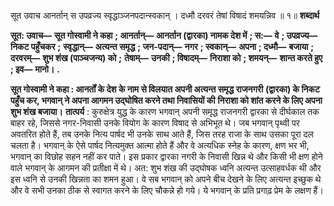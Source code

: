 सूत उवाच आनर्तान् स उपव्रज्य स्वृद्धाञ्जनपदान्स्वकान् । दध्मौ दरवरं तेषां विषादं शमयन्निव ॥ १॥ **शब्दार्थ** 

**सूत: उवाच—** **सूत गोस्वामी ने कहा** **; आनर्तान्—** **आनर्तान (द्वारका) नामक देश में** **; स:—** **वे** **; उपव्रज्य—** **निकट पहुँचकर** **;** **स्वृद्धान्—** **अत्यन्त समृद्ध** **; जन-पदान्—** **नगर** **; स्वकान्—** **अपना** **; दध्मौ—** **बजाया** **; दरवरम्—** **शुभ शंख (पाञ्चजन्य) को** **;** **तेषाम्—** **उनकी** **; विषादम्—** **निराशा को** **; शमयन्—** **शान्त करते हुए** **; इव—** **मानो।** **.** 

**सूत गोस्वामी ने कहा : आनर्तों के देश के नाम से विलयात अपनी अत्यन्त समृद्ध राजनगरी** **(द्वारका) के निकट पहुँच कर, भगवान् ने अपना आगमन उद्घोषित करने तथा निवासियों की** **निराशा को शांत करने के लिए अपना शुभ शंख बजाया।** **तात्पर्य** : कुरुक्षेत्र युद्ध के कारण भगवान् अपनी समृद्ध राजनगरी द्वारका से दीर्घकाल तक बाहर रहे, जिससे नगर-निवासी उनके वियोग के कारण विषाद से अभिभूत थे। जब भगवान् पृथ्वी पर अवतरित होते हैं, तब उनके नित्य पार्षद भी उनके साथ आते हैं, जिस तरह राजा के साथ उसका पूरा दल चलता है। भगवान् के ऐसे पार्षद नित्यमुक्त आत्मा होते हैं और वे अत्यधिक स्नेह के कारण, क्षण भर भी, भगवान् का विछोह सहन नहीं कर पाते। इस प्रकार द्वारका नगरी के निवासी खिन्न थे और किसी भी क्षण होने वाले भगवान् के आगमन की प्रतीक्षा में थे। अत: शुभ शंख की उद्घोषक ध्वनि अत्यन्त उत्साहवर्धक थी और इस ध्वनि से उनकी खिन्नता का शमन हुआ। वे सब भगवान् को अपने बीच देखने के लिए अत्यन्त इच्छुक थे और वे सभी उनका ठीक से स्वागत करने के लिए चौकन्ने हो गये। ये भगवान् के प्रति प्रगाढ़ प्रेम के लक्षण हैं। 